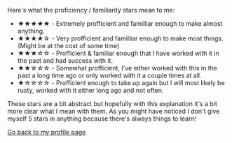 Here's what the proficiency / familiarity stars mean to me:

  - ★★★★★ - Extremely profficient and familliar enough to make almost anything.
  - ★★★★☆ - Very profficient and familliar enough to make most things. (Might be at the cost of some time)
  - ★★★☆☆ - Profficient & familiar enough that I have worked with it in the past and had success with it.  
  - ★★☆☆☆ - Somewhat profficient, I've either worked with this in the past a long time ago or only worked with it a couple times at all.
  - ★☆☆☆☆ - Profficient enough to take up again but I will most likely be rusty, worked with it either long ago and not often.

These stars are a bit abstract but hopefully with this explanation it's a bit more clear what I mean with them.
As you might have noticed I don't give myself 5 stars in anything because there's always things to learn!

[Go back to my profile page](https://github.com/jdderks)